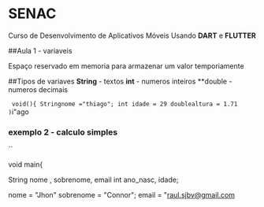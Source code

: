 # SENAC
Curso de Desenvolvimento de Aplicativos Móveis
Usando **DART** e **FLUTTER**

##Aula 1 - variaveis 

Espaço reservado em memoria para armazenar um valor temporiamente

##Tipos de variaves
**String** - textos
**int** - numeros inteiros 
**double - numeros decimais

`` 
void(){
Stringnome ="thiago";
int idade = 29
doublealtura = 1.71
)
``i"ago 

### exemplo 2 - calculo simples
``

void main{

String nome , sobrenome, email
int ano_nasc, idade;

nome = "Jhon"
sobrenome = "Connor";
email = "raul.sjbv@gmail.com
